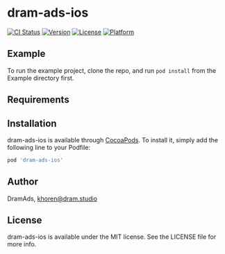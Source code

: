 # dram-ads-ios

[![CI Status](https://img.shields.io/travis/DramAds/dram-ads-ios.svg?style=flat)](https://travis-ci.org/DramAds/dram-ads-ios)
[![Version](https://img.shields.io/cocoapods/v/dram-ads-ios.svg?style=flat)](https://cocoapods.org/pods/dram-ads-ios)
[![License](https://img.shields.io/cocoapods/l/dram-ads-ios.svg?style=flat)](https://cocoapods.org/pods/dram-ads-ios)
[![Platform](https://img.shields.io/cocoapods/p/dram-ads-ios.svg?style=flat)](https://cocoapods.org/pods/dram-ads-ios)

## Example

To run the example project, clone the repo, and run `pod install` from the Example directory first.

## Requirements

## Installation

dram-ads-ios is available through [CocoaPods](https://cocoapods.org). To install
it, simply add the following line to your Podfile:

```ruby
pod 'dram-ads-ios'
```

## Author

DramAds, khoren@dram.studio

## License

dram-ads-ios is available under the MIT license. See the LICENSE file for more info.
